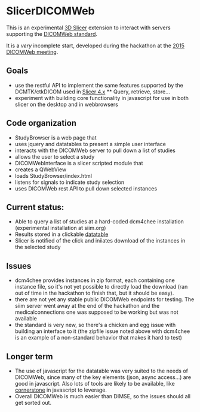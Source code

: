 # SlicerDICOMWeb

This is an experimental [3D Slicer](slicer.org) extension to interact with servers supporting the [DICOMWeb standard](http://dicomweb.hcintegrations.ca/#/home).

It is a *very* incomplete start, developed during the hackathon at the [2015 DICOMWeb meeting](http://www.dicomconference.org/dicomweb-2015/).

## Goals
* use the restful API to implement the same features supported by the DCMTK/ctkDICOM used in [Slicer 4.x](http://www.slicer.org/slicerWiki/index.php/Documentation/Nightly/Modules/DICOM)
** Query, retrieve, store...
* experiment with building core functionality in javascript for use in both slicer on the desktop and in webbrowsers

## Code organization
* StudyBrowser is a web page that
 * uses jquery and datatables to present a simple user interface
 * interacts with the DICOMWeb server to pull down a list of studies
 * allows the user to select a study
* DICOMWebInterface is a slicer scripted module that
 * creates a QWebView
 * loads StudyBrowser/index.html
 * listens for signals to indicate study selection
 * uses DICOMWeb rest API to pull down selected instances

## Current status:
* Able to query a list of studies at a hard-coded dcm4chee installation (experimental installation at siim.org)
* Results stored in a clickable [datatable](http://datatables.net/)
* Slicer is notified of the click and iniiates download of the instances in the selected study

## Issues
* dcm4chee provides instances in zip format, each containing one instance file, so it's not yet possible to directly load the download (ran out of time in the hackathon to finish that, but it should be easy).
* there are not yet any stable public DICOMWeb endpoints for testing.  The siim server went away at the end of the hackathon and the medicalconnections one was supposed to be working but was not available
* the standard is very new, so there's a chicken and egg issue with building an interface to it (the zipfile issue noted above with dcm4chee is an example of a non-standard behavior that makes it hard to test)

## Longer term
* The use of javascript for the datatable was very suited to the needs of DICOMWeb, since many of the key elements (json, async access...) are good in javascript.  Also lots of tools are likely to be available, like [cornerstone](https://github.com/OHIF) in javascript to leverage.
* Overall DICOMWeb is much easier than DIMSE, so the issues should all get sorted out.
